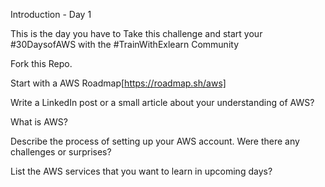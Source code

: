 Introduction - Day 1

This is the day you have to Take this challenge and start your #30DaysofAWS with the #TrainWithExlearn Community

Fork this Repo.

Start with a AWS Roadmap[https://roadmap.sh/aws]

Write a LinkedIn post or a small article about your understanding of AWS?

What is AWS?

Describe the process of setting up your AWS account. Were there any challenges or surprises?

List the AWS services that you want to learn in upcoming days?
